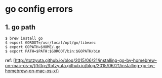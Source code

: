# go config errors

## 1. go path

```Shell
$ brew install go
$ export GOROOT=/usr/local/opt/go/libexec
$ export GOPATH=$HOME/.go
$ export PATH=$PATH:$GOROOT/bin:$GOPATH/bin
```

ref: [http://totzyuta.github.io/blog/2015/06/21/installing-go-by-homebrew-on-mac-os-x/](http://totzyuta.github.io/blog/2015/06/21/installing-go-by-homebrew-on-mac-os-x/)


